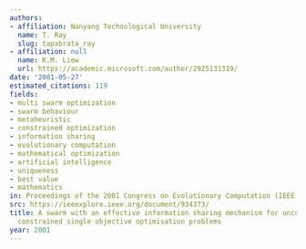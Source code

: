 ```yaml
---
authors:
- affiliation: Nanyang Technological University
  name: T. Ray
  slug: tapabrata_ray
- affiliation: null
  name: K.M. Liew
  url: https://academic.microsoft.com/author/2925131319/
date: '2001-05-27'
estimated_citations: 119
fields:
- multi swarm optimization
- swarm behaviour
- metaheuristic
- constrained optimization
- information sharing
- evolutionary computation
- mathematical optimization
- artificial intelligence
- uniqueness
- best value
- mathematics
in: Proceedings of the 2001 Congress on Evolutionary Computation (IEEE Cat. No.01TH8546)
src: https://ieeexplore.ieee.org/document/934373/
title: A swarm with an effective information sharing mechanism for unconstrained and
  constrained single objective optimisation problems
year: 2001
---
```

